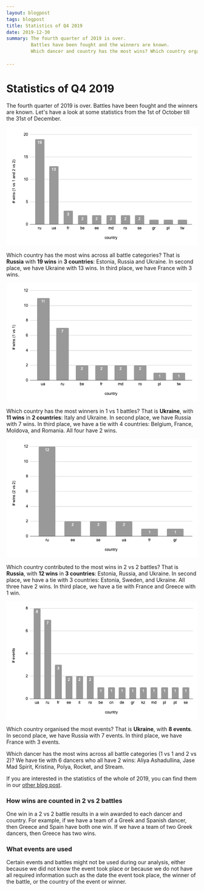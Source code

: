 ```yaml
---
layout: blogpost
tags: blogpost
title: Statistics of Q4 2019
date: 2019-12-30
summary: The fourth quarter of 2019 is over.
         Battles have been fought and the winners are known.
         Which dancer and country has the most wins? Which country organised the most events? 

---
```


# Statistics of Q4 2019

The fourth quarter of 2019 is over.
Battles have been fought and the winners are known.
Let's have a look at some statistics from the 1st of October till the 31st of December.

![winners all per country](/img/blog/2019-q4/winners-all-per-country.png)

Which country has the most wins across all battle categories?
That is **Russia** with **19 wins** in **3 countries**:
Estonia, Russia and Ukraine.
In second place,
we have Ukraine with 13 wins.
In third place,
we have France with 3 wins.

![winners 1 vs 1 per country](/img/blog/2019-q4/winners-1vs1-per-country.png)

Which country has the most winners in 1 vs 1 battles?
That is **Ukraine**, with **11 wins** in **2 countries**:
Italy and Ukraine.
In second place,
we have Russia with 7 wins.
In third place,
we have a tie with 4 countries:
Belgium, France, Moldova, and Romania.
All four have 2 wins.

![winners 2 vs 2 per country](/img/blog/2019-q4/winners-2vs2-per-country.png)

Which country contributed to the most wins in 2 vs 2 battles?
That is **Russia**, with **12 wins** in **3 countries**:
Estonia, Russia, and Ukraine.
In second place,
we have a tie with 3 countries:
Estonia, Sweden, and Ukraine.
All three have 2 wins.
In third place,
we have a tie with France and Greece with 1 win.

![event per country](/img/blog/2019-q4/events-per-country.png)

Which country organised the most events?
That is **Ukraine**, with **8 events**.
In second place,
we have Russia with 7 events.
In third place,
we have France with 3 events.

Which dancer has the most wins across all battle categories (1 vs 1 and 2 vs 2)?
We have tie with 6 dancers who all have 2 wins:
Aliya Ashadullina, Jase Mad Spirit, Kristina, Polya, Rocket, and Stream.

If you are interested in the statistics of the whole of 2019,
you can find them in our [other blog post](/blog/2019-full/).

### How wins are counted in 2 vs 2 battles
One win in a 2 vs 2 battle results in a win awarded to each dancer and country.
For example, if we have a team of a Greek and Spanish dancer,
then Greece and Spain have both one win.
If we have a team of two Greek dancers,
then Greece has two wins.

### What events are used
Certain events and battles might not be used during our analysis,
either because we did not know the event took place or
because we do not have all required information
such as the date the event took place, 
the winner of the battle, or
the country of the event or winner.